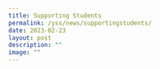 ```yaml
---
title: Supporting Students
permalink: /yss/news/supportingstudents/
date: 2023-02-23
layout: post
description: ""
image: ""
---
```

